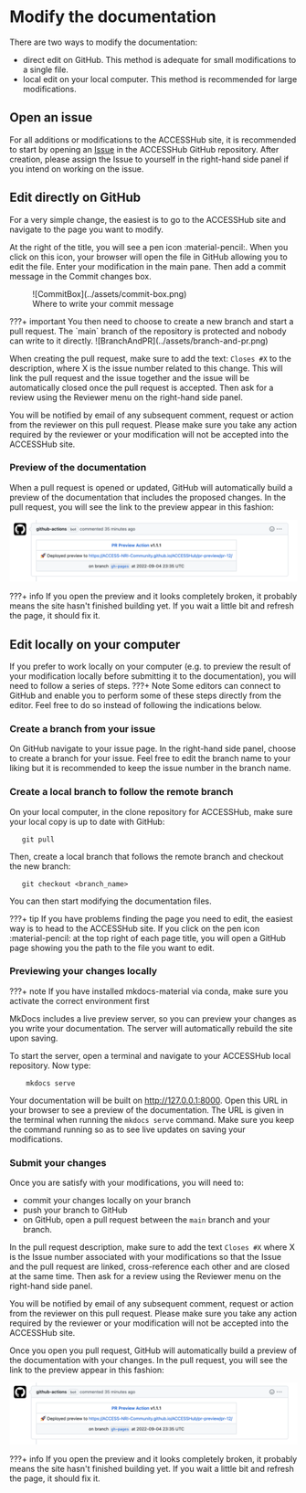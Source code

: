 # Modify the documentation

There are two ways to modify the documentation:

 - direct edit on GitHub. This method is adequate for small modifications to a single file.
 - local edit on your local computer. This method is recommended for large modifications.

## Open an issue

For all additions or modifications to the ACCESSHub site, it is recommended to start by opening an [Issue](https://github.com/ACCESS-NRI-Community/ACCESSHub/issues) in the ACCESSHub GitHub repository. After creation, please assign the Issue to yourself in the right-hand side panel if you intend on working on the issue.

## Edit directly on GitHub

For a very simple change, the easiest is to go to the ACCESSHub site and navigate to the page you want to modify.

At the right of the title, you will see a pen icon :material-pencil:. When you click on this icon, your browser will open the file in GitHub allowing you to edit the file. Enter your modification in the main pane. Then add a commit message in the Commit changes box.
<figure markdown>
  ![CommitBox](../assets/commit-box.png)
  <figcaption>Where to write your commit message</figcaption>
</figure>
???+ important
    You then need to choose to create a new branch and start a pull request. The `main` branch of the repository is protected and nobody can write to it directly.
    ![BranchAndPR](../assets/branch-and-pr.png)

When creating the pull request, make sure to add the text: `Closes #X` to the description, where X is the issue number related to this change. This will link the pull request and the issue together and the issue will be automatically closed once the pull request is accepted. Then ask for a review using the Reviewer menu on the right-hand side panel.

You will be notified by email of any subsequent comment, request or action from the reviewer on this pull request. Please make sure you take any action required by the reviewer or your modification will not be accepted into the ACCESSHub site. 

### Preview of the documentation

When a pull request is opened or updated, GitHub will automatically build a preview of the documentation that includes the proposed changes. In the pull request, you will see the link to the preview appear in this fashion:

![PRpreview](../assets/site-preview-PR.png)

???+ info
    If you open the preview and it looks completely broken, it probably means the site hasn't finished building yet. If you wait a little bit and refresh the page, it should fix it.

## Edit locally on your computer

If you prefer to work locally on your computer (e.g. to preview the result of your modification locally before submitting it to the documentation), you will need to follow a series of steps.
???+ Note
    Some editors can connect to GitHub and enable you to perform some of these steps directly from the editor. Feel free to do so instead of following the indications below.

### Create a branch from your issue

On GitHub navigate to your issue page. In the right-hand side panel, choose to create a branch for your issue. Feel free to edit the branch name to your liking but it is recommended to keep the issue number in the branch name.

### Create a local branch to follow the remote branch

On your local computer, in the clone repository for ACCESSHub, make sure your local copy is up to date with GitHub:
```
   git pull
```
Then, create a local branch that follows the remote branch and checkout the new branch:
```
   git checkout <branch_name>
```

You can then start modifying the documentation files. 

???+ tip
    If you have problems finding the page you need to edit, the easiest way is to head to the ACCESSHub site. If you click on the pen icon :material-pencil: at the top right of each page title, you will open a GitHub page showing you the path to the file you want to edit. 

### Previewing your changes locally

???+ note
    If you have installed mkdocs-material via conda, make sure you activate the correct environment first

MkDocs includes a live preview server, so you can preview your changes as you write your documentation. The server will automatically rebuild the site upon saving.

To start the server, open a terminal and navigate to your ACCESSHub local repository. Now type:
```
    mkdocs serve
```
Your documentation will be built on  http://127.0.0.1:8000. Open this URL in your browser to see a preview of the documentation. The URL is given in the terminal when running the `mkdocs serve` command. Make sure you keep the command running so as to see live updates on saving your modifications.

### Submit your changes

Once you are satisfy with your modifications, you will need to:

 - commit your changes locally on your branch
 - push your branch to GitHub
 - on GitHub, open a pull request between the `main` branch and your branch.

In the pull request description, make sure to add the text `Closes #X` where X is the Issue number associated with your modifications so that the Issue and the pull request are linked, cross-reference each other and are closed at the same time. Then ask for a review using the Reviewer menu on the right-hand side panel.

You will be notified by email of any subsequent comment, request or action from the reviewer on this pull request. Please make sure you take any action required by the reviewer or your modification will not be accepted into the ACCESSHub site. 

Once you open you pull request, GitHub will automatically build a preview of the documentation with your changes. In the pull request, you will see the link to the preview appear in this fashion:

![PRpreview](../assets/site-preview-PR.png)

???+ info
    If you open the preview and it looks completely broken, it probably means the site hasn't finished building yet. If you wait a little bit and refresh the page, it should fix it.